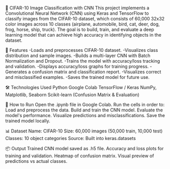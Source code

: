
🧠 CIFAR-10 Image Classification with CNN
This project implements a Convolutional Neural Network (CNN) using Keras and TensorFlow to classify images from the CIFAR-10 dataset, which consists of 60,000 32x32 color images across 10 classes (airplane, automobile, bird, cat, deer, dog, frog, horse, ship, truck). The goal is to build, train, and evaluate a deep learning model that can achieve high accuracy in identifying objects in the dataset.

🚀 Features
-Loads and preprocesses CIFAR-10 dataset.
-Visualizes class distribution and sample images.
-Builds a multi-layer CNN with Batch Normalization and Dropout.
-Trains the model with accuracy/loss tracking and validation.
-Displays accuracy/loss graphs for training progress.
-Generates a confusion matrix and classification report.
-Visualizes correct and misclassified examples.
-Saves the trained model for future use.

🛠️ Technologies Used
Python
Google Colab
TensorFlow / Keras
NumPy, Matplotlib, Seaborn
Scikit-learn (Confusion Matrix & Evaluation)

🧪 How to Run
Open the .ipynb file in Google Colab.
Run the cells in order to:
Load and preprocess the data.
Build and train the CNN model.
Evaluate the model's performance.
Visualize predictions and misclassifications.
Save the trained model locally.

📊 Dataset
Name: CIFAR-10
Size: 60,000 images (50,000 train, 10,000 test)
Classes: 10 object categories
Source: Built into keras.datasets

📦 Output
Trained CNN model saved as .h5 file.
Accuracy and loss plots for training and validation.
Heatmap of confusion matrix.
Visual preview of predictions vs actual classes.

